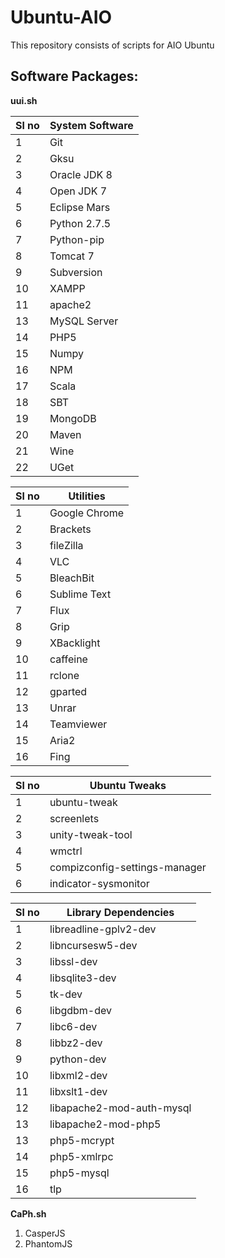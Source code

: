 # Ubuntu-AIO
This repository consists of scripts for AIO Ubuntu

## Software Packages:

<b>uui.sh</b><br>


Sl no  | System Software
------ | -------------
1  | Git
2  | Gksu
3  | Oracle JDK 8
4  | Open JDK 7
5  | Eclipse Mars
6  | Python 2.7.5
7  | Python-pip
8  | Tomcat 7
9  | Subversion
10 | XAMPP
11 | apache2
13 | MySQL Server
14 | PHP5
15 | Numpy
16 | NPM
17 | Scala
18 | SBT
19 | MongoDB
20 | Maven
21 | Wine
22 | UGet


Sl no  | Utilities
------ | -------------
1  | Google Chrome
2  | Brackets
3  | fileZilla
4  | VLC
5  | BleachBit
6  | Sublime Text
7  | Flux
8  | Grip
9  | XBacklight
10 | caffeine
11 | rclone
12 | gparted
13 | Unrar
14 | Teamviewer
15 | Aria2
16 | Fing

Sl no  | Ubuntu Tweaks
------ | -------------
1  | ubuntu-tweak
2  | screenlets
3  | unity-tweak-tool
4  | wmctrl
5  | compizconfig-settings-manager
6  | indicator-sysmonitor


Sl no  | Library Dependencies
------ | -------------
1  | libreadline-gplv2-dev 
2  | libncursesw5-dev 
3  | libssl-dev 
4  | libsqlite3-dev 
5  | tk-dev 
6  | libgdbm-dev 
7  | libc6-dev
8  | libbz2-dev 
9  | python-dev 
10 | libxml2-dev 
11 | libxslt1-dev
12 | libapache2-mod-auth-mysql
13 | libapache2-mod-php5
13 | php5-mcrypt 
14 | php5-xmlrpc
15 | php5-mysql
16 | tlp




<b>CaPh.sh</b><br>
1. CasperJS<br>
2. PhantomJS<br>
